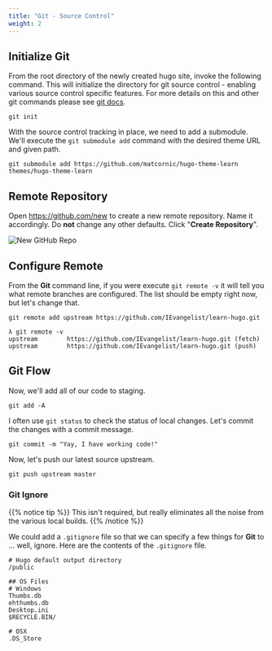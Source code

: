```yaml
---
title: "Git - Source Control"
weight: 2
---
```


## Initialize Git

From the root directory of the newly created hugo site, invoke the following command. This will initialize the directory for git source control - enabling various source control specific features. For more details on this and other git commands please see <a href='https://git-scm.com/about' target='_blank'>git docs</a>.

```
git init
```

With the source control tracking in place, we need to add a submodule. We'll execute the `git submodule add` command with the desired theme URL and given path.

```
git submodule add https://github.com/matcornic/hugo-theme-learn themes/hugo-theme-learn
```

## Remote Repository

Open https://github.com/new to create a new remote repository. Name it accordingly. Do __not__ change any other defaults. Click "__Create Repository__".

![New GitHub Repo](/getting-started/git/images/new-repo.png?classes=shadow,border)

## Configure Remote

From the __Git__ command line, if you were execute `git remote -v` it will tell you what remote branches are configured. The list should be empty right now, but let's change that.

```
git remote add upstream https://github.com/IEvangelist/learn-hugo.git
```

```
λ git remote -v
upstream        https://github.com/IEvangelist/learn-hugo.git (fetch)
upstream        https://github.com/IEvangelist/learn-hugo.git (push)
```

## Git Flow

Now, we'll add all of our code to staging.

```
git add -A
```

I often use `git status` to check the status of local changes. Let's commit the changes with a commit message.

```
git commit -m "Yay, I have working code!"
```

Now, let's push our latest source upstream.

```
git push upstream master
```

### Git Ignore

{{% notice tip %}}
This isn't required, but really eliminates all the noise from the various local builds.
{{% /notice %}}

We could add a `.gitignore` file so that we can specify a few things for __Git__ to ... well, ignore. Here are the contents of the `.gitignore` file.

```
# Hugo default output directory
/public

## OS Files
# Windows
Thumbs.db
ehthumbs.db
Desktop.ini
$RECYCLE.BIN/

# OSX
.DS_Store
```